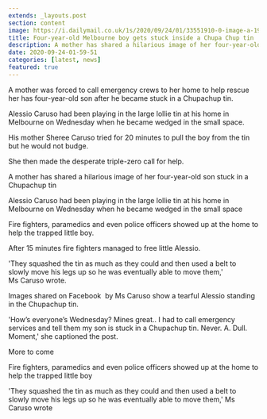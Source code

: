 ```yaml
---
extends: _layouts.post
section: content
image: https://i.dailymail.co.uk/1s/2020/09/24/01/33551910-0-image-a-19_1600908614096.jpg 
title: Four-year-old Melbourne boy gets stuck inside a Chupa Chup tin 
description: A mother has shared a hilarious image of her four-year-old son stuck in a Chupachup tin. 
date: 2020-09-24-01-59-51 
categories: [latest, news] 
featured: true 
--- 
```

A mother was forced to call emergency crews to her home to help rescue her has four-year-old son after he became stuck in a Chupachup tin. 

Alessio Caruso had been playing in the large lollie tin at his home in Melbourne on Wednesday when he became wedged in the small space. 

His mother Sheree Caruso tried for 20 minutes to pull the boy from the tin but he would not budge.  

She then made the desperate triple-zero call for help.

A mother has shared a hilarious image of her four-year-old son stuck in a Chupachup tin

Alessio Caruso had been playing in the large lollie tin at his home in Melbourne on Wednesday when he became wedged in the small space

Fire fighters, paramedics and even police officers showed up at the home to help the trapped little boy. 

After 15 minutes fire fighters managed to free little Alessio.

'They squashed the tin as much as they could and then used a belt to slowly move his legs up so he was eventually able to move them,' Ms Caruso wrote. 

Images shared on Facebook  by Ms Caruso show a tearful Alessio standing in the Chupachup tin. 

'How’s everyone’s Wednesday? Mines great.. I had to call emergency services and tell them my son is stuck in a Chupachup tin. Never. A. Dull. Moment,' she captioned the post.

More to come 

Fire fighters, paramedics and even police officers showed up at the home to help the trapped little boy

'They squashed the tin as much as they could and then used a belt to slowly move his legs up so he was eventually able to move them,' Ms Caruso wrote

